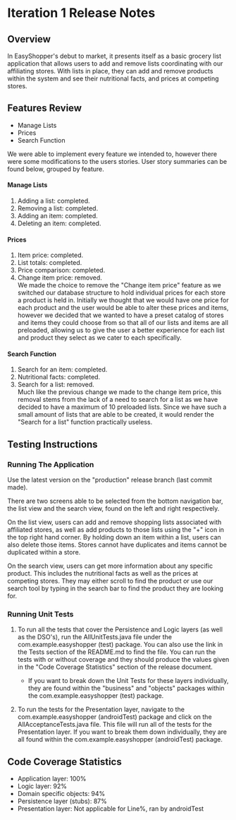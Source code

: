# Iteration 1 Release Notes

## Overview
In EasyShopper's debut to market, it presents itself as a basic grocery list application that allows users to add and remove lists coordinating with our affiliating stores. With lists in place, they can add and remove products within the system and see their nutritional facts, and prices at competing stores. 

## Features Review

- Manage Lists
- Prices
- Search Function

We were able to implement every feature we intended to, however there were some modifications to the users stories. User story summaries can be found below, grouped by feature.

#### Manage Lists
1. Adding a list: completed.
2. Removing a list: completed.
3. Adding an item: completed.
4. Deleting an item: completed.

#### Prices
1. Item price: completed.
2. List totals: completed.
3. Price comparison: completed.
4. Change item price: removed.\
    We made the choice to remove the "Change item price" feature as we switched our database structure to hold individual prices for each store a product is held in. Initially we thought that we would have one price for each product and the user would be able to alter these prices and items, however we decided that we wanted to have a preset catalog of stores and items they could choose from so that all of our lists and items are all preloaded, allowing us to give the user a better experience for each list and product they select as we cater to each specifically.

#### Search Function
1. Search for an item: completed.
2. Nutritional facts: completed.
3. Search for a list: removed.\
    Much like the previous change we made to the change item price, this removal stems from the lack of a need to search for a list as we have decided to have a maximum of 10 preloaded lists. Since we have such a small amount of lists that are able to be created, it would render the "Search for a list" function practically useless.
 
## Testing Instructions

### Running The Application
Use the latest version on the "production" release branch (last commit made).

There are two screens able to be selected from the bottom navigation bar, the list view and the search view, found on the left and right respectively. 

On the list view, users can add and remove shopping lists associated with affiliated stores, as well as add products to those lists using the "+" icon in the top right hand corner. By holding down an item within a list, users can also delete those items. Stores cannot have duplicates and items cannot be duplicated within a store.

On the search view, users can get more information about any specific product. This includes the nutritional facts as well as the prices at competing stores. They may either scroll to find the product or use our search tool by typing in the search bar to find the product they are looking for.

### Running Unit Tests
1. To run all the tests that cover the Persistence and Logic layers (as well as the DSO's), run the AllUnitTests.java file under the com.example.easyshopper (test) package. You can also use the link in the Tests section of the README.md to find the file. You can run the tests with or without coverage and they should produce the values given in the "Code Coverage Statistics" section of the release document.
    - If you want to break down the Unit Tests for these layers individually, they are found within the "business" and "objects" packages within the com.example.easyshopper (test) package.

2. To run the tests for the Presentation layer, navigate to the com.example.easyshopper (androidTest) package and click on the AllAcceptanceTests.java file. This file will run all of the tests for the Presentation layer. If you want to break them down individually, they are all found within the com.example.easyshopper (androidTest) package.

## Code Coverage Statistics
- Application layer: 100%
- Logic layer: 92%
- Domain specific objects: 94%
- Persistence layer (stubs): 87%
- Presentation layer: Not applicable for Line%, ran by androidTest
